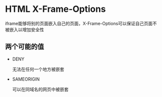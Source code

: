 # HTML X-Frame-Options

iframe能够将别的页面嵌入自己的页面，X-Frame-Options可以保证自己页面不被嵌入以增加安全性

## 两个可能的值

- DENY

  无法在任何一个地方被嵌套

- SAMEORIGIN

  可以在同域名的网页中被嵌套

  